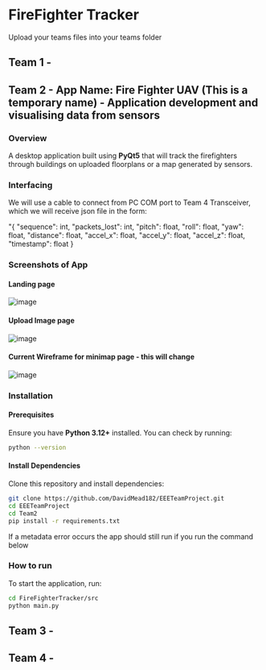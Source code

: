 # FireFighter Tracker
Upload your teams files into your teams folder

## Team 1 -

## Team 2 - App Name: Fire Fighter UAV (This is a temporary name) - Application development and visualising data from sensors
### Overview
A desktop application built using **PyQt5** that will track the firefighters through buildings on uploaded floorplans or a map generated by sensors.

### Interfacing
We will use a cable to connect from PC COM port to Team 4 Transceiver, which we will receive json file in the form: 

"{
"sequence": int, 
"packets_lost": int, 
"pitch": float, 
"roll": float, 
"yaw": float, 
"distance": float, 
"accel_x": float, 
"accel_y": float, 
"accel_z": float, 
"timestamp": float
}

### Screenshots of App
#### Landing page
![image](https://github.com/user-attachments/assets/d3537a7b-523e-427e-9505-08ffdb3ebf3f)
#### Upload Image page
![image](https://github.com/user-attachments/assets/61c7a7df-c89f-4b2a-be7f-2904ac7d8f20)
#### Current Wireframe for minimap page - this will change
![image](https://github.com/user-attachments/assets/308fdc34-2a94-4434-8d7f-02e786dbf0e5)


### Installation
#### Prerequisites
Ensure you have **Python 3.12+** installed. You can check by running:
```sh
python --version
```
#### Install Dependencies
Clone this repository and install dependencies:
```sh
git clone https://github.com/DavidMead182/EEETeamProject.git
cd EEETeamProject
cd Team2
pip install -r requirements.txt
```
If a metadata error occurs the app should still run if you run the command below

### How to run
To start the application, run:
```sh
cd FireFighterTracker/src
python main.py
```

## Team 3 -


## Team 4 - 
